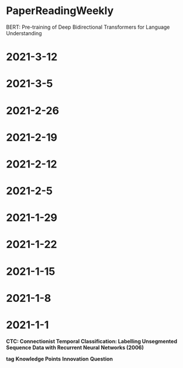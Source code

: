 # PaperReadingWeekly




BERT: Pre-training of Deep Bidirectional Transformers for Language Understanding
# 2021-3-12
# 2021-3-5
# 2021-2-26
# 2021-2-19
# 2021-2-12
# 2021-2-5
# 2021-1-29
# 2021-1-22
# 2021-1-15
# 2021-1-8
# 2021-1-1

**CTC: Connectionist Temporal Classification: Labelling Unsegmented Sequence Data with Recurrent Neural Networks (2006)**

**tag**
**Knowledge Points**
**Innovation**
**Question**


